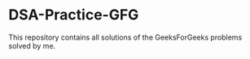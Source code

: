 # DSA-Practice-GFG
This repository contains all solutions of the GeeksForGeeks problems solved by me.

